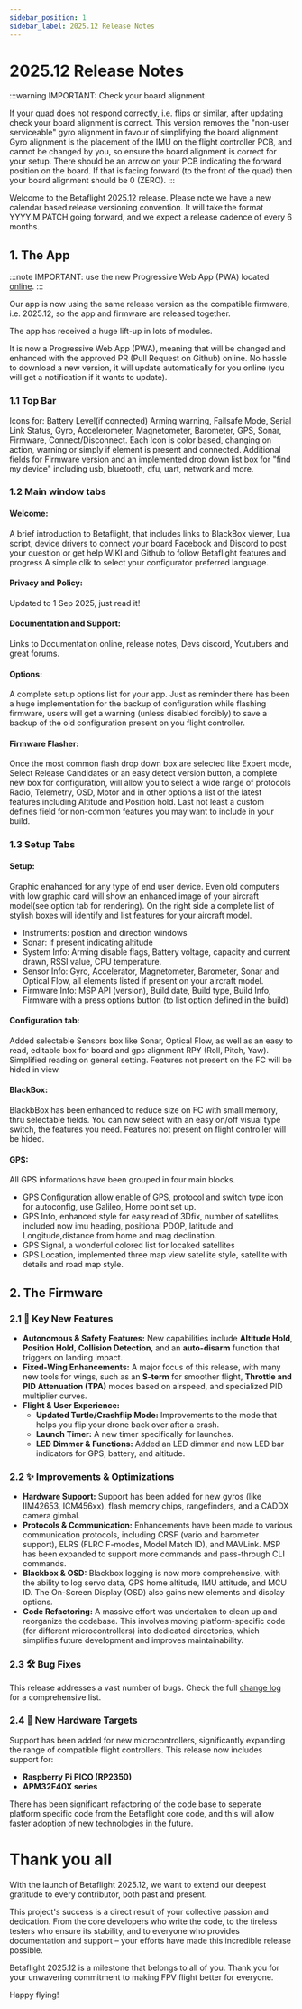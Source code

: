 ```yaml
---
sidebar_position: 1
sidebar_label: 2025.12 Release Notes
---
```


# 2025.12 Release Notes

:::warning
IMPORTANT: Check your board alignment

If your quad does not respond correctly, i.e. flips or similar, after updating check your board alignment is correct. This version removes the "non-user serviceable" gyro alignment in favour of simplifying the board alignment. Gyro alignment is the placement of the IMU on the flight controller PCB, and cannot be changed by you, so ensure the board alignment is correct for your setup. There should be an arrow on your PCB indicating the forward position on the board. If that is facing forward (to the front of the quad) then your board alignment should be 0 (ZERO). 
:::

Welcome to the Betaflight 2025.12 release. Please note we have a new calendar based release versioning convention. It will take the format YYYY.M.PATCH going forward, and we expect a release cadence of every 6 months. 

## 1. The App

:::note
IMPORTANT: use the new Progressive Web App (PWA) located [online](https://app.betaflight.com).
:::

Our app is now using the same release version as the compatible firmware, i.e. 2025.12, so the app and firmware are released together.

The app has received a huge lift-up in lots of modules. 

It is now a Progressive Web App (PWA), meaning that will be changed and enhanced with the approved PR (Pull Request on Github) online. No hassle to download a new version, it will update automatically for you online (you will get a notification if it wants to update).

### 1.1 Top Bar
		
Icons for: Battery Level(if connected) Arming warning, Failsafe Mode, Serial Link Status, Gyro, Accelerometer, Magnetometer, Barometer, GPS, Sonar, Firmware, Connect/Disconnect. Each Icon is color based, changing on action, warning or simply if element is present and connected. Additional fields for Firmware version and an implemented drop down list box for "find my device" including usb, bluetooth, dfu, uart, network and more.
		
### 1.2 Main window tabs

#### Welcome:
A brief introduction to Betaflight, that includes links to BlackBox viewer, Lua script, device drivers to connect your board Facebook and Discord to post your question or get help WIKI and Github to follow Betaflight features and progress A simple clik to select your configurator preferred language.
		
#### Privacy and Policy:
Updated to 1 Sep 2025, just read it!

#### Documentation and Support:
Links to Documentation online, release notes, Devs discord, Youtubers and great forums.
		
#### Options: 
A complete setup options list for your app. Just as reminder there has been a huge implementation for the backup of configuration while flashing firmware, users will get a warning (unless disabled forcibly) to save a backup of the old configuration present on you flight controller.
		
#### Firmware Flasher: 
Once the most common flash drop down box are selected like Expert mode, Select Release Candidates or an easy detect version button, a complete new box for configuration, will allow you to select a wide range of protocols Radio, Telemetry, OSD, Motor and in other options a list of the latest features including Altitude and Position hold. Last not least a custom defines field for non-common features you may want to include in your build.

### 1.3 Setup Tabs

#### Setup: 
Graphic enahanced for any type of end user device. Even old computers with low graphic card will show an enhanced image of your aircraft model(see option tab for rendering). On the right side a complete list of stylish boxes will identify and list features for your aircraft model. 
- Instruments: position and direction windows
- Sonar: if present indicating altitude
- System Info: Arming disable flags, Battery voltage, capacity and current drawn, RSSI value, CPU temperature.
- Sensor Info: Gyro, Accelerator, Magnetometer, Barometer, Sonar and Optical Flow, all elements listed if present on your aircraft model.
- Firmware Info: MSP API (version), Build date, Build type, Build Info, Firmware with a press options button (to list option defined in the build)
				
#### Configuration tab:
Added selectable Sensors box like Sonar, Optical Flow, as well as an easy to read, editable box for board and gps alignment RPY (Roll, Pitch, Yaw). 
Simplified reading on general setting. Features not present on the FC will be hided in view.
		
#### BlackBox:
BlackbBox has been enhanced to reduce size on FC with small memory, thru selectable fields. You can now select with an easy on/off visual type switch, the features you need.
Features not present on flight controller will be hided.
		
#### GPS:
All GPS informations have been grouped in four main blocks. 
- GPS Configuration allow enable of GPS, protocol and switch type icon for autoconfig, use Galileo, Home point set up.
- GPS Info, enhanced style for easy read of 3Dfix, number of satellites, included now imu heading, positional PDOP, latitude and Longitude,distance from home and mag declination.
- GPS Signal, a wonderful colored list for locaked satellites 
- GPS Location, implemented three map view satellite style, satellite with details and road map style.

## 2. The Firmware

### 2.1 🚀 Key New Features

* **Autonomous & Safety Features:** New capabilities include **Altitude Hold**, **Position Hold**, **Collision Detection**, and an **auto-disarm** function that triggers on landing impact.
* **Fixed-Wing Enhancements:** A major focus of this release, with many new tools for wings, such as an **S-term** for smoother flight, **Throttle and PID Attenuation (TPA)** modes based on airspeed, and specialized PID multiplier curves.
* **Flight & User Experience:**
    * **Updated Turtle/Crashflip Mode:** Improvements to the mode that helps you flip your drone back over after a crash.
    * **Launch Timer:** A new timer specifically for launches.
    * **LED Dimmer & Functions:** Added an LED dimmer and new LED bar indicators for GPS, battery, and altitude.

### 2.2 ✨ Improvements & Optimizations

* **Hardware Support:** Support has been added for new gyros (like IIM42653, ICM456xx), flash memory chips, rangefinders, and a CADDX camera gimbal.
* **Protocols & Communication:** Enhancements have been made to various communication protocols, including CRSF (vario and barometer support), ELRS (FLRC F-modes, Model Match ID), and MAVLink. MSP has been expanded to support more commands and pass-through CLI commands.
* **Blackbox & OSD:** Blackbox logging is now more comprehensive, with the ability to log servo data, GPS home altitude, IMU attitude, and MCU ID. The On-Screen Display (OSD) also gains new elements and display options.
* **Code Refactoring:** A massive effort was undertaken to clean up and reorganize the codebase. This involves moving platform-specific code (for different microcontrollers) into dedicated directories, which simplifies future development and improves maintainability.

### 2.3 🛠️ Bug Fixes

This release addresses a vast number of bugs. Check the full [change log](https://github.com/betaflight/betaflight/compare/4.5.0...2025.12.0-RC1) for a comprehensive list.

### 2.4 🎯 New Hardware Targets

Support has been added for new microcontrollers, significantly expanding the range of compatible flight controllers. This release now includes support for:
* **Raspberry Pi PICO (RP2350)**
* **APM32F40X series**

There has been significant refactoring of the code base to seperate platform specific code from the Betaflight core code, and this will allow faster adoption of new technologies in the future.

# Thank you all

With the launch of Betaflight 2025.12, we want to extend our deepest gratitude to every contributor, both past and present.

This project's success is a direct result of your collective passion and dedication. From the core developers who write the code, to the tireless testers who ensure its stability, and to everyone who provides documentation and support – your efforts have made this incredible release possible.

Betaflight 2025.12 is a milestone that belongs to all of you. Thank you for your unwavering commitment to making FPV flight better for everyone.

Happy flying!
